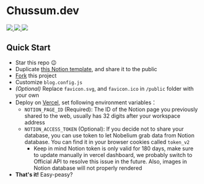 # Chussum.dev

<p>
  <a aria-label="GitHub commit activity" href="https://github.com/chussum/chussum.dev/commits/main" title="GitHub commit activity">
    <img src="https://img.shields.io/github/commit-activity/m/chussum/chussum.dev?style=for-the-badge">
  </a>
  <a aria-label="GitHub contributors" href="https://github.com/chussum/chussum.dev/graphs/contributors" title="GitHub contributors">
    <img src="https://img.shields.io/github/contributors/chussum/chussum.dev?color=orange&style=for-the-badge">
  </a>
  <a aria-label="Build status" href="#" title="Build status">
    <img src="https://img.shields.io/github/deployments/chussum/chussum.dev/Preview?logo=Vercel&style=for-the-badge">
  </a>
</p>

## Quick Start

- Star this repo 😉
- Duplicate [this Notion template](https://www.notion.so/68be9021bca34b8e89f0246f27e608df), and share it to the public
- [Fork](https://github.com/chussum/chussum.dev/fork) this project
- Customize `blog.config.js`
- _(Optional)_ Replace `favicon.svg`, and `favicon.ico` in `/public` folder with your own
- Deploy on [Vercel](https://vercel.com), set following environment variables：
  - `NOTION_PAGE_ID` (Required): The ID of the Notion page you previously shared to the web, usually has 32 digits after your workspace address
  - `NOTION_ACCESS_TOKEN` (Optional): If you decide not to share your database, you can use token to let Nobelium grab data from Notion database. You can find it in your browser cookies called `token_v2`
    - Keep in mind Notion token is only valid for 180 days, make sure to update manually in vercel dashboard, we probably switch to Official API to resolve this issue in the future. Also, images in Notion database will not properly rendered
- **That's it!** Easy-peasy?
